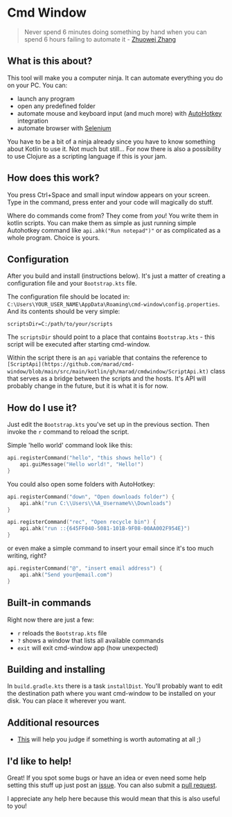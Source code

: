 # Cmd Window

> Never spend 6 minutes doing something by hand when you can spend 6 hours failing to automate it - [Zhuowej Zhang](https://twitter.com/zhuowei/status/1254266079532154880)

## What is this about?
This tool will make you a computer ninja. It can automate everything you do on your PC. You can:

- launch any program
- open any predefined folder
- automate mouse and keyboard input (and much more) with [AutoHotkey](https://www.autohotkey.com/) integration
- automate browser with [Selenium](https://www.selenium.dev/)

You have to be a bit of a ninja already since you have to know something about Kotlin to use it. Not much but still... 
For now there is also a possibility to use Clojure as a scripting language if this is your jam.

## How does this work?
You press Ctrl+Space and small input window appears on your screen. Type in the command, press enter and your code will
magically do stuff.

Where do commands come from? They come from *you*! You write them in kotlin scripts. You can make them as simple as 
just running simple Autohotkey command like `api.ahk("Run notepad")"` or as complicated as a whole program. Choice
is yours.

## Configuration
After you build and install (instructions below). It's just a matter of creating a configuration file and your `Bootstrap.kts` file.

The configuration file should be located in: `C:\Users\YOUR_USER_NAME\AppData\Roaming\cmd-window\config.properties`. And 
its contents should be very simple:

```
scriptsDir=C:/path/to/your/scripts
```

The `scriptsDir` should point to a place that contains `Bootstrap.kts` - this script will be executed after starting cmd-window.

Within the script there is an `api` variable that contains the reference to `[ScriptApi](https://github.com/marad/cmd-window/blob/main/src/main/kotlin/gh/marad/cmdwindow/ScriptApi.kt)`
class that serves as a bridge between the scripts and the hosts. It's API will probably change in the future, but it is 
what it is for now.

## How do I use it?

Just edit the `Bootstrap.kts` you've set up in the previous section. Then invoke the `r` command to reload the script.

Simple 'hello world' command look like this:

```kotlin
api.registerCommand("hello", "this shows hello") {
    api.guiMessage("Hello world!", "Hello!")
}
```

You could also open some folders with AutoHotkey:

```kotlin
api.registerCommand("down", "Open downloads folder") {
    api.ahk("run C:\\Users\\%A_Username%\\Downloads")
}

api.registerCommand("rec", "Open recycle bin") {
    api.ahk("run ::{645FF040-5081-101B-9F08-00AA002F954E}")
}
```

or even make a simple command to insert your email since it's too much writing, right?

```kotlin
api.registerCommand("@", "insert email address") {
    api.ahk("Send your@email.com")
}
```

## Built-in commands
Right now there are just a few:
- `r` reloads the `Bootstrap.kts` file
- `?` shows a window that lists all available commands
- `exit` will exit cmd-window app (how unexpected)

## Building and installing

In `build.gradle.kts` there is a task `installDist`. You'll probably want to edit the destination path where you want 
cmd-window to be installed on your disk. You can place it wherever you want.

## Additional resources
- [This](https://xkcd.com/1205/) will help you judge if something is worth automating at all ;)

## I'd like to help!
Great! If you spot some bugs or have an idea or even need some help setting this stuff up just post an [issue](https://github.com/marad/cmd-window/issues/new).
You can also submit a [pull request](https://github.com/marad/cmd-window/compare).

I appreciate any help here because this would mean that this is also useful to you!
